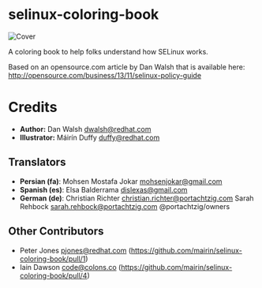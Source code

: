 selinux-coloring-book
=====================

![Cover](http://blog.linuxgrrl.com/wp-content/uploads/2014/04/selinux-comic-book-thumb.png)

A coloring book to help folks understand how SELinux works.

Based on an opensource.com article by Dan Walsh that is available here: http://opensource.com/business/13/11/selinux-policy-guide

# Credits

* **Author:** Dan Walsh <dwalsh@redhat.com>
* **Illustrator:** Máirín Duffy <duffy@redhat.com>

## Translators

* **Persian (fa)**: Mohsen Mostafa Jokar <mohsenjokar@gmail.com>
* **Spanish (es)**: Elsa Balderrama <dislexas@gmail.com>
* **German (de)**:  Christian Richter <christian.richter@portachtzig.com>
                    Sarah Rehbock <sarah.rehbock@portachtzig.com>
                    @portachtzig/owners 

## Other Contributors

* Peter Jones <pjones@redhat.com> (https://github.com/mairin/selinux-coloring-book/pull/1)
* Iain Dawson <code@colons.co> (https://github.com/mairin/selinux-coloring-book/pull/4)
